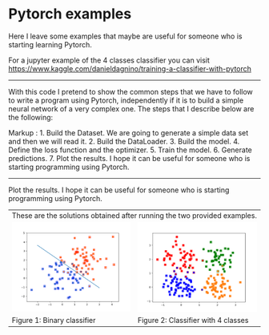 # Pytorch examples
Here I leave some examples that maybe are useful for someone who is starting learning Pytorch.

For a jupyter example of the 4 classes classifier you can visit https://www.kaggle.com/danieldagnino/training-a-classifier-with-pytorch

---
With this code I pretend to show the common steps that we have to follow to write a program using Pytorch, independently if it is to build a simple neural network of a very complex one. The steps that I describe below are the following:

Markup : 1. Build the Dataset. We are going to generate a simple data set and then we will read it.
2. Build the DataLoader.
3. Build the model.
4. Define the loss function and the optimizer.
5. Train the model.
6. Generate predictions.
7. Plot the results. I hope it can be useful for someone who is starting programming using Pytorch.

---
Plot the results. I hope it can be useful for someone who is starting programming using Pytorch.
<table>
  <tr>
    <td colspan="2"> These are the solutions obtained after running the two provided examples. </td>
  </tr>
    <td> <img src="https://github.com/DanielDagnino/pytorch_examples/blob/master/img/2%20class.png" alt="Fianl circuit" width="400" /> </td>
    <td> <img src="https://github.com/DanielDagnino/pytorch_examples/blob/master/img/4%20classes.png" alt="Valve" rotate="90" width="400" /> </td>
  <tr>
    <td> Figure 1: Binary classifier </td>
    <td> Figure 2: Classifier with 4 classes </td>
  </tr>
</table>
